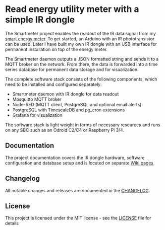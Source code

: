 # Read energy utility meter with a simple IR dongle

The Smartmeter project enables the readout of the IR data signal from my [smart energy meter](resources/ebz/datenblatt_dd3.pdf). To get started, an Arduino with an IR phototransistor can be used. Later I have built my own IR dongle with an USB interface for permanent installation on top of the energy meter.

The Smartmeter daemon outputs a JSON formatted string and sends it to a MQTT broker on the network. From there, the data is forwarded into a time series database for permanent data storage and for visualization.

The complete software stack consists of the following components, which need to be installed and configured separately:
- Smartmeter daemon with IR dongle for data readout
- Mosquitto MQTT broker
- Node-RED (MQTT client, PostgreSQL and optional email alerts)
- PostgreSQL with TimescaleDB and pg_cron extensions
- Grafana for visualization

The software stack is light weight in terms of necessary resources and runs on any SBC such as an Odroid C2/C4 or Raspberry Pi 3/4.

## Documentation

The project documentation covers the IR dongle hardware, software configuration and database setup and is located on separate [Wiki pages](https://github.com/ahpohl/smartmeter/wiki).

## Changelog

All notable changes and releases are documented in the [CHANGELOG](CHANGELOG.md).

## License

This project is licensed under the MIT license - see the [LICENSE](LICENSE) file for details
